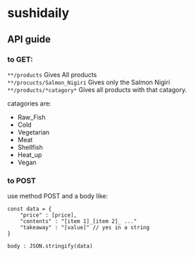 # sushidaily


## API guide

### to GET:

```**/products``` Gives All products<br>
```**/procucts/Salmon_Nigiri``` Gives only the Salmon Nigiri<br>
```**/products/*catagory*``` Gives all products with that catagory.<br>

catagories are:
- Raw_Fish
- Cold
- Vegetarian
- Meat
- Shellfish
- Heat_up
- Vegan

### to POST

use method POST and a body like: 
```
const data = {
    "price" : [price],
    "contents" : "[item 1]_[item 2]_ ..."
    "takeaway" : "[value]" // yes in a string
}

body : JSON.stringify(data)
```

